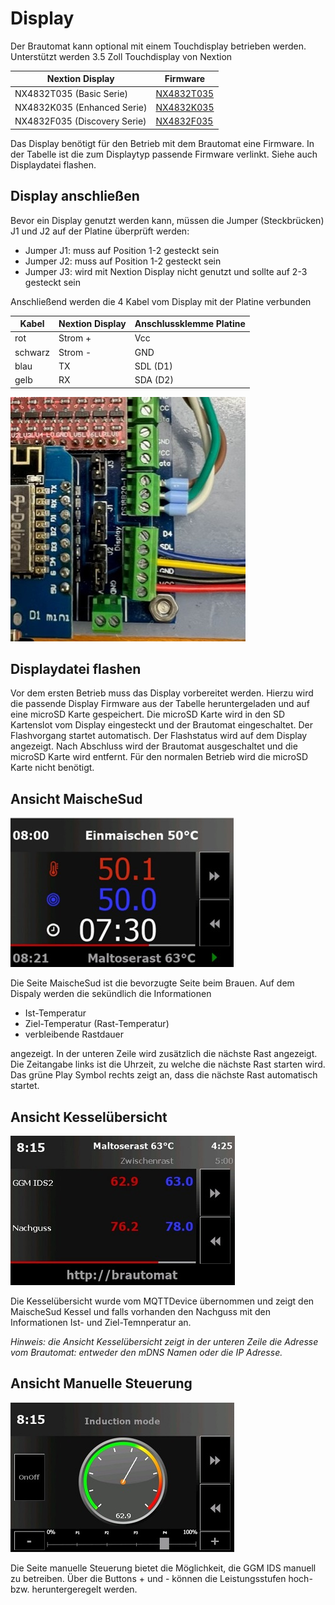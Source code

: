 # Display

Der Brautomat kann optional mit einem Touchdisplay betrieben werden. Unterstützt werden 3.5 Zoll Touchdisplay von Nextion

| Nextion Display | Firmware  |
| --------------- | --------- |
| NX4832T035 (Basic Serie) | [NX4832T035](https://raw.githubusercontent.com/InnuendoPi/Brautomat/main/display/brautomat-NX4832T035.tft) |
| NX4832K035 (Enhanced Serie) | [NX4832K035](https://raw.githubusercontent.com/InnuendoPi/Brautomat/main/display/brautomat-NX4832K035.tft) |
| NX4832F035 (Discovery Serie) | [NX4832F035](https://raw.githubusercontent.com/InnuendoPi/Brautomat/main/display/brautomat-NX4832F035.tft)  |

Das Display benötigt für den Betrieb mit dem Brautomat eine Firmware. In der Tabelle ist die zum Displaytyp passende Firmware verlinkt. Siehe auch Displaydatei flashen.

## Display anschließen

Bevor ein Display genutzt werden kann, müssen die Jumper (Steckbrücken) J1 und J2 auf der Platine überprüft werden:

* Jumper J1: muss auf Position 1-2 gesteckt sein
* Jumper J2: muss auf Position 1-2 gesteckt sein
* Jumper J3: wird mit Nextion Display nicht genutzt und sollte auf 2-3 gesteckt sein

Anschließend werden die 4 Kabel vom Display mit der Platine verbunden

| Kabel         | Nextion Display | Anschlussklemme Platine  |
| ------------- | --------------- | ------------------------ |
|     rot       | Strom + | Vcc |
|   schwarz     | Strom - | GND |
|    blau       | TX      | SDL (D1) |
|    gelb       | RX      | SDA (D2) |

![Anschluss](/docs/img/disp1.jpg)

## Displaydatei flashen

Vor dem ersten Betrieb muss das Display vorbereitet werden. Hierzu wird die passende Display Firmware aus der Tabelle heruntergeladen und auf eine microSD Karte gespeichert. Die microSD Karte wird in den SD Kartenslot vom Display eingesteckt und der Brautomat eingeschaltet. Der Flashvorgang startet automatisch. Der Flashstatus wird auf dem Display angezeigt. Nach Abschluss wird der Brautomat ausgeschaltet und die microSD Karte wird entfernt. Für den normalen Betrieb wird die microSD Karte nicht benötigt.

## Ansicht MaischeSud

![MaischeSud](/docs/img/brewpage-sm.jpg)

Die Seite MaischeSud ist die bevorzugte Seite beim Brauen. Auf dem Dispaly werden die sekündlich die Informationen

* Ist-Temperatur
* Ziel-Temperatur (Rast-Temperatur)
* verbleibende Rastdauer

angezeigt. In der unteren Zeile wird zusätzlich die nächste Rast angezeigt. Die Zeitangabe links ist die Uhrzeit, zu welche die nächste Rast starten wird. Das grüne Play Symbol rechts zeigt an, dass die nächste Rast automatisch startet.

## Ansicht Kesselübersicht

![Kesselübersicht](/docs/img/kettlepage-sm.jpg)

Die Kesselübersicht wurde vom MQTTDevice übernommen und zeigt den MaischeSud Kessel und falls vorhanden den Nachguss mit den Informationen Ist- und Ziel-Temnperatur an.

_Hinweis: die Ansicht Kesselübersicht zeigt in der unteren Zeile die Adresse vom Brautomat: entweder den mDNS Namen oder die IP Adresse._

## Ansicht Manuelle Steuerung

![Manuelle Steueung](/docs/img/induction-mode-sm.jpg)

Die Seite manuelle Steuerung bietet die Möglichkeit, die GGM IDS manuell zu betreiben. Über die Buttons + und - können die Leistungsstufen hoch- bzw. heruntergeregelt werden.
